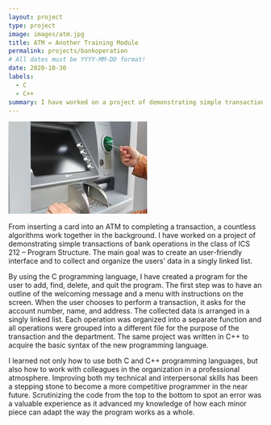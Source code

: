 ```yaml
---
layout: project
type: project
image: images/atm.jpg
title: ATM = Another Training Module
permalink: projects/bankoperation
# All dates must be YYYY-MM-DD format!
date: 2020-10-30
labels:
  - C
  - C++
summary: I have worked on a project of demonstrating simple transactions of bank operations in the class of ICS 212 – Program Structure.
---
```


  <img class="ui medium right floated rounded image" src="../images/transaction.jpg">
  
From inserting a card into an ATM to completing a transaction, a countless algorithms work together in the background. I have worked on a project of demonstrating simple transactions of bank operations in the class of ICS 212 – Program Structure. The main goal was to create an user-friendly interface and to collect and organize the users’ data in a singly linked list.

By using the C programming language, I have created a program for the user to add, find, delete, and quit the program. The first step was to have an outline of the welcoming message and a menu with instructions on the screen. When the user chooses to perform a transaction, it asks for the account number, name, and address. The collected data is arranged in a singly linked list. Each operation was organized into a separate function and all operations were grouped into a different file for the purpose of the transaction and the department. The same project was written in C++ to acquire the basic syntax of the new programming language.

I learned not only how to use both C and C++ programming languages, but also how to work with colleagues in the organization in a professional atmosphere. Improving both my technical and interpersonal skills has been a stepping stone to become a more competitive programmer in the near future. Scrutinizing the code from the top to the bottom to spot an error was a valuable experience as it advanced my knowledge of how each minor piece can adapt the way the program works as a whole.
